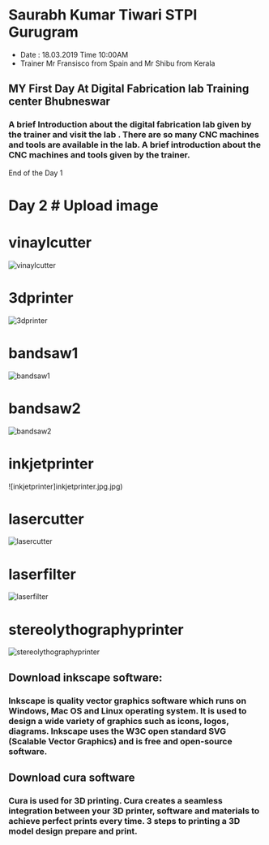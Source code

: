 # Saurabh Kumar Tiwari STPI Gurugram

- Date : 18.03.2019 Time 10:00AM
- Trainer Mr Fransisco from Spain and Mr Shibu from Kerala


## MY First Day At Digital Fabrication lab Training center Bhubneswar
### A brief Introduction about the digital fabrication lab given by the trainer and visit the lab . There are so many CNC machines and tools are available in the lab. A brief introduction about the CNC machines and tools given by the trainer.
End of the Day 1

# Day 2 # Upload image

# vinaylcutter

![vinaylcutter](vinaylcutter.jpg.jpeg)
 
 # 3dprinter

![3dprinter](3dprinter.jpeg)

# bandsaw1
![bandsaw1](bandsaw1.jpeg)

# bandsaw2

![bandsaw2](bandsaw2.jpeg)

# inkjetprinter

![inkjetprinter]inkjetprinter.jpg.jpg)

# lasercutter

![lasercutter](lasercutter.jpeg)

# laserfilter

![laserfilter](laserfilter.jpeg)

# stereolythographyprinter

![stereolythographyprinter](stereolythographyprinter.jpeg)


## Download inkscape software:
### Inkscape is quality vector graphics software which runs on Windows, Mac OS and Linux operating system. It is used to design a wide variety of graphics such as icons, logos, diagrams. Inkscape uses the W3C open standard SVG (Scalable Vector Graphics)  and is free and open-source software.

## Download cura software
### Cura is used for 3D printing. Cura creates a seamless integration between your 3D printer, software and materials to achieve perfect prints every time. 3 steps to printing a 3D model design prepare and print.